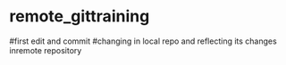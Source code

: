 # remote_gittraining
#first edit and commit
#changing in local repo and reflecting its changes inremote repository